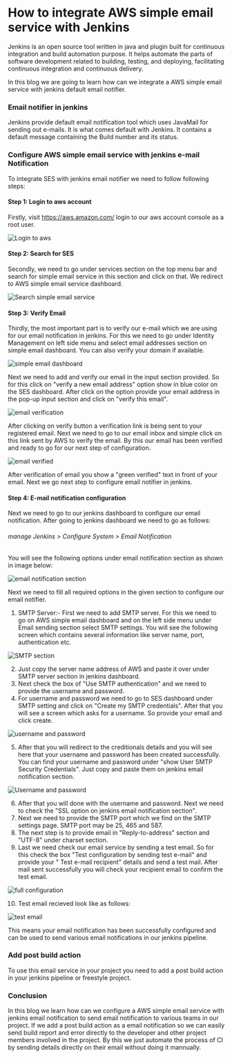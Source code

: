 # How to integrate AWS simple email service with Jenkins
Jenkins is an open source tool written in java and plugin built for continuous integration and build automation purpose.
It helps automate the parts of software development related to building, testing, and deploying, facilitating continuous integration and continuous delivery.

In this blog we are going to learn how can we integrate a AWS simple email service with jenkins default email notifier.
### Email notifier in jenkins
Jenkins provide default email notification tool which uses JavaMail for sending out e-mails. It is what comes default with Jenkins. It contains a default message containing the Build number and its status.

### Configure AWS simple email service with jenkins e-mail Notification
To integrate SES with jenkins email notifier we need to follow following steps:

#### Step 1: Login to aws account 

Firstly, visit https://aws.amazon.com/ login to our aws account console as a root user.

![ Login to aws ](https://github.com/official-himanshu/Blogs/blob/master/Screenshot%20from%202020-09-20%2018-21-48.png)

#### Step 2: Search for SES

Secondly, we need to go under services section on the top menu bar and search for simple email service in this section and click on that. We redirect to AWS simple email service dashboard.

![ Search simple email service](https://github.com/official-himanshu/Blogs/blob/master/Screenshot%20from%202020-09-20%2018-22-13.png)

#### Step 3: Verify Email

Thirdly, the most important part is to verify our e-mail which we are using for our email notification in jenkins.
For this we need to go under Identity Management on left side menu and select email addresses section on simple email dashboard. You can also verify your domain if available.

![simple email dashboard](https://github.com/official-himanshu/Blogs/blob/master/Screenshot%20from%202020-09-20%2018-31-57.png)

Next we need to add and verify our email in the input section provided. So for this click on "verify a new email address" option show in blue color on the SES dashboard.
After click on the option provide your email address in the pop-up input section and click on "verify this email".

![email verification](https://github.com/official-himanshu/Blogs/blob/master/Screenshot%20from%202020-09-20%2018-32-07.png)


After clicking on verify button a verification link is being sent to your registered email. Next we need to go to our email inbox and simple click on this link sent by AWS to verify the email.
By this our email has been verified and ready to go for our next step of configuration.

![ email verified](https://github.com/official-himanshu/Blogs/blob/master/Screenshot%20from%202020-09-20%2018-34-08.png)

After verification of email you show a "green verified" text in front of your email. Next we go next step to configure email notifier in jenkins.

#### Step 4: E-mail notification configuration

Next we need to go to our jenkins dashboard to configure our email notification.
After going to jenkins dashboard we need to go as follows:

###### manage Jenkins > Configure System > Email Notification 
You will see the following options under email notification section as shown in image below:

![email notification section](https://github.com/official-himanshu/Blogs/blob/master/Screenshot%20from%202020-09-20%2019-20-29.png)

Next we need to fill all required options in the given section to configure our email notifier.

1. SMTP Server:- First we need to add SMTP server. For this we need to go on AWS simple email dashboard and on the left side menu under Email sending section select SMTP settings. You will see the following screen which contains several information like server name, port, authentication etc.

![SMTP section](https://github.com/official-himanshu/Blogs/blob/master/Screenshot%20from%202020-09-20%2019-26-06.png)

2. Just copy the server name address of AWS and paste it over under SMTP server section in jenkins dashboard.
3. Next check the box of "Use SMTP authentication" and we need to provide the username and password.
4. For username and password we need to go to SES dashboard under SMTP setting and click on "Create my SMTP credentials". After that you will see a screen which asks for a username. So provide your email and click create.

![username and password](https://github.com/official-himanshu/Blogs/blob/master/Screenshot%20from%202020-09-20%2019-32-40.png)

5. After that you will redirect to the creditionals details and you will see here that your username and password has been created successfully. You can find your username and password under "show User SMTP Security Credentials". Just copy and paste them on jenkins email notification section.

![Username and password](https://github.com/official-himanshu/Blogs/blob/master/Screenshot%20from%202020-09-20%2019-33-13.png)

6. After that you will done with the username and password. Next we need to check the "SSL option on jenkins email notification section".
7. Next we need to provide the SMTP port which we find on the SMTP settings page. SMTP port may be 25, 465 and 587.
8. The next step is to provide email in "Reply-to-address" section and "UTF-8" under charset section.
9. Last we need check our email service by sending a test email. So for this check the box "Test configuration by sending test e-mail" and provide your "	Test e-mail recipient" details and send a test mail. After mail sent successfully you will check your recipient email to confirm the test email.

![full configuration](https://github.com/official-himanshu/Blogs/blob/master/Screenshot%20from%202020-09-20%2020-02-32.png)

10. Test email recieved look like as follows:

![ test email ](https://github.com/official-himanshu/Blogs/blob/master/Screenshot%20from%202020-09-20%2020-02-51.png)

This means your email notification has been successfully configured and can be used to send various email notifications in our jenkins pipeline.

### Add post build action

To use this email service in your project you need to add a post build action in your jenkins pipeline or freestyle project.

### Conclusion

In this blog we learn how can we configure a AWS simple email service with jenkins email notification to send email notification to various teams in our project.
If we add a post build action as a email notification so we can easily send build report and error directly to the developer and other project members involved in the project. By this we just automate the process of CI by sending details directly on their email without doing it mannually.








